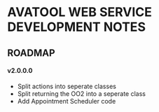 ﻿# AVATOOL WEB SERVICE DEVELOPMENT NOTES
## ROADMAP
#### v2.0.0.0
* Split actions into seperate classes
* Split returning the OO2 into a seperate class
* Add Appointment Scheduler code